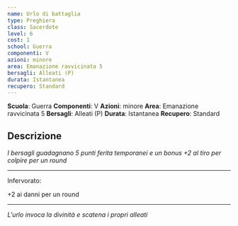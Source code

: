 ```yaml
---
name: Urlo di battaglia
type: Preghiera
class: Sacerdote
level: 6
cost: 1
school: Guerra
componenti: V
azioni: minore
area: Emanazione ravvicinata 5
bersagli: Alleati (P)
durata: Istantanea
recupero: Standard
---
```

**Scuola**: Guerra
**Componenti**: V
**Azioni**: minore
**Area**: Emanazione ravvicinata 5
**Bersagli**: Alleati (P)
**Durata**: Istantanea
**Recupero**: Standard

**Descrizione**
-

*I bersagli guadagnano 5 punti ferita temporanei e un bonus +2 al tiro per colpire per un round*

---

Infervorato:

+2 ai danni per un round

---

*L'urlo invoca la divinità e scatena i propri alleati*